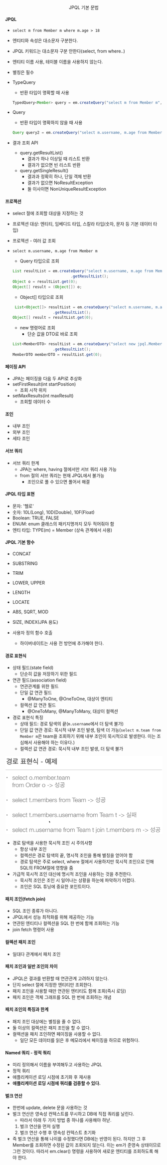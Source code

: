 <div align="center">
    JPQL 기본 문법
</div>

#### JPQL
- `select m from Member m where m.age > 18`
- 엔티티와 속성은 대소문자 구분한다.
- JPQL 키워드는 대소문자 구분 안한다(select, from where..)
- 엔티티 이름 사용, 테이블 이름을 사용하지 않는다.
- 별칭은 필수

- TypeQuery
    - 반환 타입이 명확할 때 사용
  ```java
  TypedQuery<Member> query = em.createQuery("select m from Member m", Member.class);
  ```
- Query
    - 반환 타입이 명확하지 않을 때 사용
  ```java
  Query query2 = em.createQuery("select m.username, m.age from Member m");
  ```

- 결과 조회 API
    - query.getResultList()
        - 결과가 하나 이상일 때 리스트 반환
        - 결과가 없으면 빈 리스트 반환
    - query.getSingleResult()
        - 결과과 정확히 하나, 단일 객체 반환
        - 결과가 없으면 NoResultException
        - 둘 이사이면 NonUniqueResultException

#### 프로젝션
- select 절에 조회할 대상을 지정하는 것
- 프로젝션 대상: 엔티티, 임베디드 타입, 스칼라 타입(숫자, 문자 등 기본 데이터 타입)

- 프로젝션 - 여러 값 조회
- `select m.username, m.age from Member m`
  - Query 타입으로 조회
  ```java
  List resultList = em.createQuery("select m.username, m.age from Member m")
                            .getResultList();
  Object o = resultList.get(0);
  Object[] result = (Object[]) o;
  ```
  - Object[] 타입으로 조회
  ```java
   List<Object[]> resultList = em.createQuery("select m.username, m.age from Member m", Object[].class)
                    .getResultList();
  Object[] result = resultList.get(0);  
  ```
  - new 명령어로 조회
    - 단순 값을 DTO로 바로 조회
  ```java
  List<MemberDTO> resultList = em.createQuery("select new jpql.MemberDTO(m.username, m.age) from Member m", MemberDTO.class)
                    .getResultList();
  MemberDTO memberDTO = resultList.get(0);
  ```
  
#### 페이징 API
- JPA는 페이징을 다음 두 API로 추상화
- setFirstResult(int startPosition)
  - 조회 시작 위치
- setMaxResults(int maxResult)
  - 조회할 데이터 수

#### 조인
- 내부 조인
- 외부 조인
- 세타 조인

#### 서브 쿼리
- 서브 쿼리 한계
  - JPA는 where, having 절에서만 서브 쿼리 사용 가능
  - from 절의 서브 쿼리는 현재 JPQL에서 불가능
    - 조인으로 풀 수 있으면 풀어서 해결

#### JPQL 타입 표현
- 문자: '헬로'
- 숫자: 10L(Long), 10D(Double), 10F(Float)
- Boolean: TRUE, FALSE
- ENUM: enum 클래스의 패키지명까지 모두 적어줘야 함
- 엔티 타입: TYPE(m) = Member (상속 관계에서 사용)

#### JPQL 기본 함수
- CONCAT
- SUBSTRING
- TRIM
- LOWER, UPPER
- LENGTH
- LOCATE
- ABS, SQRT, MOD
- SIZE, INDEX(JPA 용도)

- 사용자 정의 함수 호출
  - 하이버네이트는 사용 전 방언에 추가해야 한다.

#### 경로 표현식
- 상태 필드(state field)
  - 단순히 값을 저장하기 위한 필드
- 연관 필드(association field)
  - 연관관계를 위한 필드
  - 단일 값 연관 필드
    - @ManyToOne, @OneToOne, 대상이 엔티티
  - 컬렉션 값 연관 필드
    - @OneToMany, @ManyToMany, 대상이 컬렉션
- 경로 표현식 특징
  - 상태 필드: 경로 탐색의 끝(`m.username`에서 더 탐색 불가)
  - 단일 값 연관 경로: 묵시적 내부 조인 발생, 탐색 더 가능(`select m.team from Member m`은 team을 조회하기 위해 내부 조인이 묵시적으로 발생한다. 이는 조심해서 사용해야 하는 이유다.)
  - 컬렉션 값 연관 경로: 묵시적 내부 조인 발생, 더 탐색 불가

![img.png](img.png)

- 경로 탐색을 사용한 묵시적 조인 시 주의사항
  - 항상 내부 조인
  - 컬렉션은 경로 탐색의 끝, 명시적 조인을 통해 별칭을 얻어야 함
  - 경로 탐색은 주로 select, where 절에서 사용하지만 묵시적 조인으로 인해 SQL의 FROM절에 영향을 줌
- 가급적 묵시적 조인 대신에 명시적 조인을 사용하는 것을 추천한다.
  - 묵시적 조인은 조인 시 일어나는 상황을 하눈에 파악하기 어렵다.
  - 조인은 SQL 튜닝에 중요한 포인트이다.

#### 패치 조인(fetch join)
- SQL 조인 종류가 아니다.
- JPQL에서 성능 최적화를 위해 제공하는 기능
- 연관된 엔티티나 컬렉션을 SQL 한 번에 함께 조회하는 기능
- join fetch 명령어 사용

#### 컬렉션 패치 조인
- 일대다 관계에서 패치 조인

#### 패치 조인과 일반 조인의 차이
- JPQL은 결과를 반환할 때 연관관계 고려하지 않는다.
- 단지 select 절에 지정한 엔티티만 조회한다.
- 패치 조인을 사용할 때만 연관된 엔티티도 함께 조회(즉시 로딩)
- 패치 조인은 객체 그래프를 SQL 한 번에 조회하는 개념

#### 패치 조인의 특징과 한계
- 패치 조인 대상에는 별칭을 줄 수 없다.
- 둘 이상의 컬렉션은 패치 조인을 할 수 없다.
- 컬렉션을 패치 조인하면 페이징을 사용할 수 없다.
  - 일단 모든 데이터를 읽은 후 메모리에서 페이징을 하므로 위험하다.

#### Named 쿼리 - 정적 쿼리
- 미리 정의해서 이름을 부여해두고 사용하는 JPQL
- 정적 쿼리
- 애플리케이션 로딩 시점에 초기화 후 재사용
- **애플리케이션 로딩 시점에 쿼리를 검증할 수 있다.**

#### 벌크 연산
- 한번에 update, delete 문을 사용하는 것
- 벌크 연산은 영속성 컨텍스트를 무시하고 DB에 직접 쿼리를 날린다.
  - 따라서 아래 두 가지 방법 중 하나를 사용해야 하낟.
  1. 벌크 연산을 먼저 실행
  2. 벌크 연산 수행 후 영속성 컨텍스트 초기화
- 즉 벌크 연산을 통해 나이를 수정했다면 DB에는 반영이 된다. 하지만 그 후 Member를 조회하면 수정된 값이 조회되지 않는다. 이는 em가 준영속 상태이므로 그런 것이다. 따라서 em.clear() 명령을 사용하여 새로운 엔티티를 조회하도록 해야 한다.


